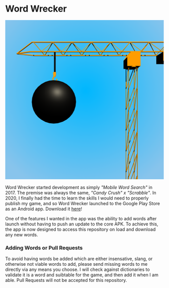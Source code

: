 # Word Wrecker

![Icon](/docs/icon.png)

Word Wrecker started development as simply *"Mobile Word Search"* in 2017. The premise was always the same, *"Candy Crush" x "Scrabble"*.
In 2020, I finally had the time to learn the skills I would need to properly publish my game, and so Word Wrecker launched to the Google Play Store as an Android app. Download it [here](https://play.google.com/store/apps/details?id=me.kk47.mws)!

One of the features I wanted in the app was the ability to add words after launch without having to push an update to the core APK. To achieve this, the app is now designed to access this repository on load and download any new words.

### Adding Words or Pull Requests
To avoid having words be added which are either insensative, slang, or otherwise not viable words to add, please send missing words to me directly via any means you choose. I will check against dictionaries to validate it is a word and suibtable for the game, and then add it when I am able.
Pull Requests will not be accepted for this repository.